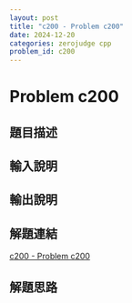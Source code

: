 ```yaml
---
layout: post
title: "c200 - Problem c200"
date: 2024-12-20
categories: zerojudge cpp
problem_id: c200
---
```


# Problem c200

## 題目描述



## 輸入說明



## 輸出說明



## 解題連結

[c200 - Problem c200](https://zerojudge.tw/ShowProblem?problemid=c200)

## 解題思路

